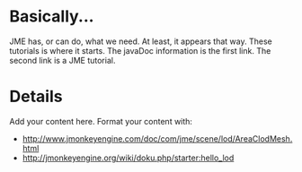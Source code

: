 # Basically... #

JME has, or can do, what we need. At least, it appears that way. These tutorials is where it starts. The javaDoc information is the first link. The second link is a JME tutorial.


# Details #

Add your content here.  Format your content with:
  * http://www.jmonkeyengine.com/doc/com/jme/scene/lod/AreaClodMesh.html
  * http://jmonkeyengine.org/wiki/doku.php/starter:hello_lod